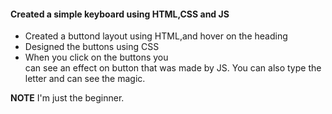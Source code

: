 #### Created a simple keyboard using HTML,CSS and JS

- Created a buttond layout using HTML,and hover on the heading  
- Designed the buttons using CSS
- When you click on the buttons you   
can see an effect on button that was made by JS. You can also type the letter and can see the magic.

**NOTE**
I'm just the beginner.